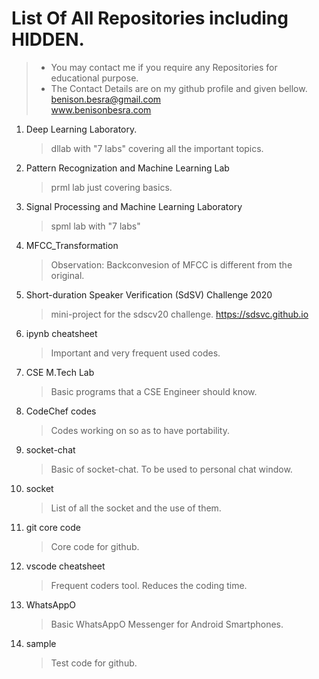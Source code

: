 # List Of All Repositories including HIDDEN.
> * You may contact me if you require any Repositories for educational purpose.
> * The Contact Details are on my github profile and given bellow.<br>benison.besra@gmail.com<br>www.benisonbesra.com
1. Deep Learning Laboratory.
    > dllab with "7 labs" covering all the important topics.
1. Pattern Recognization and Machine Learning Lab
    > prml lab just covering basics.
1. Signal Processing and Machine Learning Laboratory
    > spml lab with "7 labs"
1. MFCC_Transformation
    > Observation: Backconvesion of MFCC is different from the original.
1. Short-duration Speaker Verification (SdSV) Challenge 2020
    > mini-project for the sdscv20 challenge.
    > https://sdsvc.github.io
1. ipynb cheatsheet
    > Important and very frequent used codes.
1. CSE M.Tech Lab
    > Basic programs that a CSE Engineer should know.
1. CodeChef codes
    > Codes working on so as to have portability.
1. socket-chat
    > Basic of socket-chat. To be used to personal chat window.
1. socket
    > List of all the socket and the use of them.
1. git core code
    > Core code for github.
1. vscode cheatsheet
    > Frequent coders tool. Reduces the coding time.
1. WhatsAppO
    > Basic WhatsAppO Messenger for Android Smartphones.
1. sample
    > Test code for github.